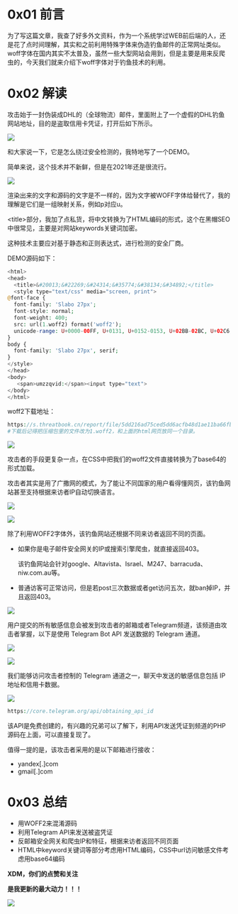 0x01 前言
=======

为了写这篇文章，我查了好多外文资料，作为一个系统学过WEB前后端的人，还是花了点时间理解，其实和之前利用特殊字体来伪造钓鱼邮件的正常网址类似。woff字体在国内其实不太普及，虽然一些大型网站会用到，但是主要是用来反爬虫的，今天我们就来介绍下woff字体对于钓鱼技术的利用。

0x02 解读
=======

攻击始于一封伪装成DHL的（全球物流）邮件，里面附上了一个虚假的DHL钓鱼网站地址，目的是盗取信用卡凭证，打开后如下所示。

![](https://shs3.b.qianxin.com/attack_forum/2022/05/attach-225a7a612c1651f769b71ba98d07d53d5fd5bbdb.640%3Fwx_fmt%3Dpng)

和大家说一下，它是怎么绕过安全检测的，我特地写了一个DEMO。

简单来说，这个技术并不新鲜，但是在2021年还是很流行。

![](https://shs3.b.qianxin.com/attack_forum/2022/05/attach-bf7f209d3bf67a744b77933c312b43d9a214b7b0.640%3Fwx_fmt%3Dpng)

渲染出来的文字和源码的文字是不一样的，因为文字被WOFF字体给替代了，我的理解是它们是一组映射关系，例如p对应u。

&lt;title&gt;部分，我加了点私货，将中文转换为了HTML编码的形式，这个在黑帽SEO中很常见，主要是对网站keywords关键词加密。

这种技术主要应对基于静态和正则表达式，进行检测的安全厂商。

DEMO源码如下：

```php
<html>
<head>
  <title>&#20013;&#22269;&#24314;&#35774;&#38134;&#34892;</title>
  <style type="text/css" media="screen, print">
@font-face {
  font-family: 'Slabo 27px';
  font-style: normal;
  font-weight: 400;
  src: url(1.woff2) format('woff2');
  unicode-range: U+0000-00FF, U+0131, U+0152-0153, U+02BB-02BC, U+02C6, U+02DA, U+02DC, U+2000-206F, U+2074, U+20AC, U+2122, U+2191, U+2193, U+2212, U+2215, U+FEFF, U+FFFD;
}
body {
  font-family: 'Slabo 27px', serif;
}
</style>
</head>
<body>
   <span>umzzqvid:</span><input type="text">
</body>
</html>
```

woff2下载地址：

```php
https://s.threatbook.cn/report/file/5dd216ad75ced5dd6acfb48d1ae11ba66fb373c26da7fc5efbdad9fd1c14f6e3
#下载后记得把压缩包里的文件改为1.woff2，和上面的html网页放同一个目录。
```

![](https://shs3.b.qianxin.com/attack_forum/2022/05/attach-682c267081f5addf9f72842c77fb17e76cb40489.640%3Fwx_fmt%3Dpng)

攻击者的手段更复杂一点，在CSS中把我们的woff2文件直接转换为了base64的形式加载。

攻击者其实是用了广撒网的模式，为了能让不同国家的用户看得懂网页，该钓鱼网站甚至支持根据来访者IP自动切换语言。

![](https://shs3.b.qianxin.com/attack_forum/2022/05/attach-6bf8f8ae6d95a58e12f3b0a18c748f1f3816d215.640%3Fwx_fmt%3Dpng)

![](https://shs3.b.qianxin.com/attack_forum/2022/05/attach-0934449c7233c910a76b9241ec68c4cb529b09ab.640%3Fwx_fmt%3Dpng)

除了利用WOFF2字体外，该钓鱼网站还根据不同来访者返回不同的页面。

- 如果你是电子邮件安全网关的IP或搜索引擎爬虫，就直接返回403。
    
    该钓鱼网站会针对google、Altavista、Israel、M247、barracuda、niw.com.au等。
- 普通访客可正常访问，但是若post三次数据或者get访问五次，就ban掉IP，并且返回403。

![](https://shs3.b.qianxin.com/attack_forum/2022/05/attach-2ced0f7ac048479c86ed39b5142eca7a0b27364f.640%3Fwx_fmt%3Dpng)

用户提交的所有敏感信息会被发到攻击者的邮箱或者Telegram频道，该频道由攻击者掌握，以下是使用 Telegram Bot API 发送数据的 Telegram 通道。

![](https://shs3.b.qianxin.com/attack_forum/2022/05/attach-cc46b6a825a25a772569d7fceea1515a7e882548.640%3Fwx_fmt%3Dpng)

![](https://shs3.b.qianxin.com/attack_forum/2022/05/attach-c3b8acce57db0ff0dbc6f4e94d341ae9e63cad45.640%3Fwx_fmt%3Dpng)

我们能够访问攻击者控制的 Telegram 通道之一，聊天中发送的敏感信息包括 IP 地址和信用卡数据。

![](https://shs3.b.qianxin.com/attack_forum/2022/05/attach-2d025a655e6778bee98d85fcec1e8037824d7401.640%3Fwx_fmt%3Dpng)

```php
https://core.telegram.org/api/obtaining_api_id
```

该API是免费创建的，有兴趣的兄弟可以了解下，利用API发送凭证到频道的PHP源码在上面，可以直接复现了。

值得一提的是，该攻击者采用的是以下邮箱进行接收：

- yandex\[.\]com
- gmail\[.\]com

0x03 总结
=======

- 用WOFF2来混淆源码
- 利用Telegram API来发送被盗凭证
- 反邮箱安全网关和爬虫IP和特征，根据来访者返回不同页面
- HTML中keyword关键词等部分考虑用HTML编码，CSS中url访问敏感文件考虑用base64编码

**XDM，你们的点赞和关注**

**是我更新的最大动力！！！**

![](https://shs3.b.qianxin.com/attack_forum/2022/05/attach-54482612c109f2337bdbbfc5a0ee33d95a3f42c2.640%3Fwx_fmt%3Dgif)